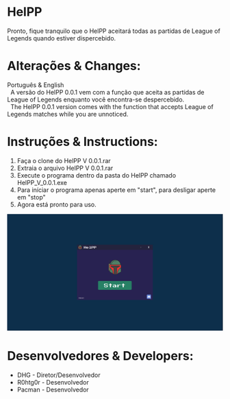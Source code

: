 # HelPP
Pronto, fique tranquilo que o HelPP aceitará todas as partidas de League of Legends quando estiver dispercebido.

# Alterações & Changes:
Português & English <br>
&nbsp;&nbsp;A versão do HelPP 0.0.1 vem com a função que aceita as partidas de League of Legends enquanto você encontra-se despercebido.<br>
&nbsp;&nbsp;The HelPP 0.0.1 version comes with the function that accepts League of Legends matches while you are unnoticed. 

# Instruções & Instructions:
 1) Faça o clone do HelPP V 0.0.1.rar
 2) Extraia o arquivo HelPP V 0.0.1.rar
 3) Execute o programa dentro da pasta do HelPP chamado HelPP_V_0.0.1.exe
 4) Para iníciar o programa apenas aperte em "start", para desligar aperte em "stop"
 5) Agora está pronto para uso.

![alt text](https://github.com/HelPPCorporation/Free-lol-auto-accept-/blob/main/img/img1.png)
<!--
# Comunidade do Discord & Discord Community
&nbsp;&nbsp;Faça parte da comunidade no Discord. <a href="https://discord.gg/zwcmqrXGE2">Juntar-se ao Discord</a><br>
&nbsp;&nbsp;Join the Discord community. <a href="https://discord.gg/zwcmqrXGE2">Join Discord</a>
-->
# Desenvolvedores & Developers:
 * DHG - Diretor/Desenvolvedor
 * R0htg0r - Desenvolvedor
 * Pacman - Desenvolvedor
